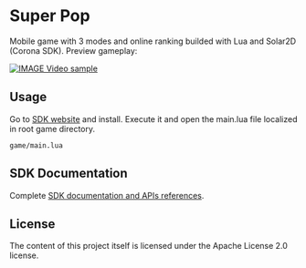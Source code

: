 # Super Pop
Mobile game with 3 modes and online ranking builded with Lua and Solar2D (Corona SDK). Preview gameplay:

[![IMAGE Video sample](https://img.youtube.com/vi/l3b-iGVJZLY/0.jpg)](https://www.youtube.com/watch?v=l3b-iGVJZLY)


## Usage
Go to <a href="https://coronalabs.com/">SDK website</a> and install. Execute it and open the main.lua file localized in root game directory.
```
game/main.lua
```

## SDK Documentation
Complete <a href="https://docs.coronalabs.com/guide/programming/index.html">SDK documentation and APIs references</a>.

## License
The content of this project itself is licensed under the Apache License 2.0 license.
